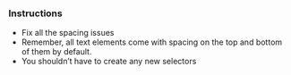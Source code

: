 ### Instructions
- Fix all the spacing issues
- Remember, all text elements come with spacing on the top and bottom of them by default.
- You shouldn’t have to create any new selectors
